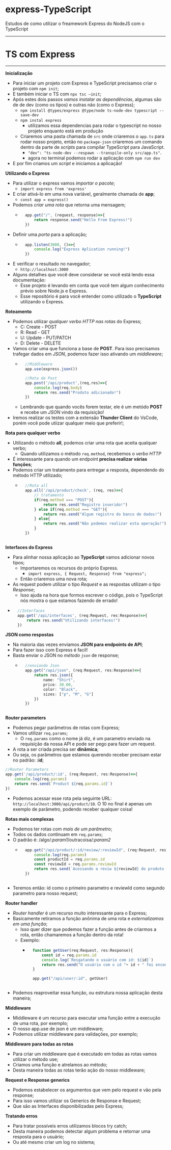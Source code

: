 # express-TypeScript
 Estudos de como utilizar o freamework Express do NodeJS com o TypeScript
***
# TS com Express
***
**Inicialização**
* Para iniciar um projeto com Express e TypeScript precisamos criar o
projeto com `npm init`;
* E também iniciar o TS com `npx tsc –init`;
* Após estes dois passos *vamos instalar as dependências*, algumas são
de de dev (como os tipos) e outras não (como o Express);
    * `npm install @types/express @type/node ts-node-dev typescript --save-dev`
    * `npm instal express`
        * utilizamos essa dependencias para rodar o typescript no nosso projeto enquanto está em produção
    * Criaremos uma pasta chamada de `src` onde criaremos o `app.ts` para rodar nosso projeto, então no `package-json` criaremos um comando dentro da parte de *scripts* para compilar TypeScript para JavaScript.
        * `"dev": "ts-node-dev --respawn --transpile-only src/app.ts"`.
        * agora no terminal podemos rodar a aplicação com `npm run dev`
* E por fim criamos um *script* e iniciamos a aplicação!

**Utilizando o Express**
* Para utilizar o express vamos *importar o pacote*;
    * `import express from 'express'`
* E criar ativá-lo em uma nova variável, geralmente chamada de **app**;
    * `const app = express()`
* Podemos *criar uma rota* que retorna uma mensagem;
    * ```ts
        app.get("/", (request, response)=>{
            return response.send("Hello From Express!")
        })
        ```
* Definir uma *porta* para a aplicação;
    * ```ts
        app.listen(3000, ()=>{
            console.log("Express Aplication running!")
        })
        ```
* E verificar o resultado no navegador;
    * `http://localhost:3000`
* Alguns detalhes que você deve considerar se você está lendo essa documentação:
    * Esse projeto é levando em conta que você tem algum conhecimento prévio sobre Node.js e Express.
    * Esse repositório é para você entender como utilizado o **TypeScript** utilizando o Express.

**Roteamento**
* Podemos utilizar *qualquer verbo HTTP nas rotas* do Express;
    * C: Create - POST
    * R: Read - GET
    * U: Update - PUT/PATCH
    * D: Delete - DELETE
* Vamos criar uma que funciona a base de **POST**. Para isso precisamos trafegar dados em *JSON*, podemos fazer isso ativando um *middleware*;
    * ```ts
        //Middleware
        app.use(express.json())

        //Rota de Post
        app.post('/api/product',(req,res)=>{
            console.log(req.body)
            return res.send("Produto adicionado!")
        })
        ```
    * Lembrando que quando vocês forem testar, ele é um metódo **POST** e recebe um *JSON* vindo da requisição!
* Iremos realizar os testes com a extensão **Thunder Client** do VsCode, porém você pode utiizar qualquer meio que preferir!;

**Rota para qualquer verbo**
* Utilizando o método **all**, podemos criar uma rota que aceita qualquer
verbo;
    * Quando utilizamos o método `req.method`, recebemos o *verbo HTTP*
* É interessante para quando um endpoint **precisa realizar várias funções**;
* Podemos criar um tratamento para entregar a resposta, dependendo do método HTTP utilizado;
    * ```ts
        //Rota all
        app.all('/api/product/check', (req, res)=>{
            // tratamento
            if(req.method === "POST"){
                return res.send("Registro inserido!")
            } else if(req.method === "GET"){
                return res.send("Algum registro do banco de dados!")
            } else{
                return res.send("Não podemos realizar esta operação!")
            }
        })
    ```

**Interfaces do Express**
* Para alinhar nossa aplicação ao **TypeScript** vamos adicionar novos tipos;
    * Importaremos os recursos do próprio Express.
        * `import express, { Request, Response} from "express";`
    * Então criaremos uma nova rota;
* As request podem utilizar o tipo *Request* e as respostas utilizam o tipo *Response*;
    * Isso ajuda na hora que formos escrever o código, poís o TypeScript nós mostra o que estamos fazendo de errado!
* ```ts
    //Interfaces
    app.get('/api/interfaces', (req:Request, res:Response)=>{
        return res.send("Utilizando interfaces!")
    })
    ```

**JSON como respostas**
* Na maioria das vezes enviamos **JSON para endpoints de API**;
* Para fazer isso com Express é facil!
* Basta enviar o JSON no *método `json`* de response;
    * ```ts
        //enviando Json
        app.get("/api/json", (req:Request, res:Response)=>{
            return res.json({
                name: "Shirt",
                price: 30.00,
                color: "Black",
                sizes: ["p", "M", "G"]
            })
        })
    ```

**Router parameters**
* Podemos pegar parâmetros de rotas com Express;
* Vamos utilizar `req.params`;
    * O `req.params` como o nome já diz, é um parametro enviado na requisição da nossa API e pode ser pego para fazer um request.
* A rota a ser criada precisa ser **dinâmica**;
* Ou seja, os parâmetros que estamos querendo receber precisam estar no
padrão: **:id**;
```ts
//Router Parameters
app.get('/api/product/:id', (req:Request, res:Response)=>{
    console.log(req.params)
    return res.send(`Product ${req.params.id}`)
})
```
* Podemos acessar esse rota pela seguinte URL: `http://localhost:3000/api/product/10`. O 10 no final é apenas um exemplo de parâmetro, podendo receber qualquer coisa!

**Rotas mais complexas**
* Podemos ter rotas com *mais de um parâmetro*;
* Todos os dados continuam em `req.params`;
* O padrão é: /algo/:*param1*/outracoisa/:*param2*
    * ```ts
        app.get("/api/product/:id/review/:reviewId", (req:Request, res:Response)=>{
            console.log(req.params)
            const productId = req.params.id
            const reviewId = req.params.reviewId
            return res.send(`Acessando a reviw ${reviewId} do produto ${productId}`)
        })
    ```
* Teremos então: id como o primeiro parametro e reviewId como segundo parametro para nosso request;

**Router handler**
* *Router handler* é um recurso muito interessante para o Express;
* Basicamente retiramos a função anônima de uma rota e *externalizamos em uma função*;
    * Isso quer dizer que podemos fazer a função antes de criarmos a rota, então chamaremos a função dentro da rota!
    * Exemplo: 
        * ```ts
            function getUser(req:Request, res:Response){
                const id = req.params.id
                console.log(`Resgatando o usuário com id: ${id}`)
                return res.send("O usuário com o id "+ id + " foi encontrado!")
            }

            app.get("/api/user/:id", getUser)
        ```
* Podemos reaproveitar essa função, ou estrutura nossa aplicação desta
maneira;

**Middleware**
* Middleware é um recurso para executar uma função entre a execução de
uma rota, por exemplo;
* O nosso app.use de json é um middleware;
* Podemos utilizar middleware para validações, por exemplo;

**Middleware para todas as rotas**
* Para criar um middleware que é executado em todas as rotas vamos
utilizar o método use;
* Criamos uma função e atrelamos ao método;
* Desta maneira todas as rotas terão ação do nosso middleware;

**Request e Response generics**
* Podemos estabelecer os argumentos que vem pelo request e vão pela
response;
* Para isso vamos utilizar os Generics de Response e Request;
* Que são as Interfaces disponibilizadas pelo Express;

**Tratando erros**
* Para tratar possíveis erros utilizamos blocos try catch;
* Desta maneira podemos detectar algum problema e retornar uma
resposta para o usuário;
* Ou até mesmo criar um log no sistema;

